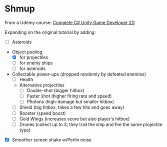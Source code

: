 # Shmup

From a Udemy course: [Complete C# Unity Game Developer 2D](https://www.udemy.com/course/unitycourse/)

Expanding on the original tutorial by adding:
- [ ] Asteroids
- Object pooling
  - [x] for projectiles
  - [ ] for enemy ships
  - [ ] for asteroids
- Collectable power-ups (dropped randomly by defeated enemies)
  - [ ] Health
  - Alternative projectiles
    - [ ] Double-shot (bigger hitbox)
    - [ ] Faster shot (higher firing rate and speed)
    - [ ] Photons (high-damage but smaller hitbox)
  - [ ] Shield (big hitbox, takes a few hits and goes away)
  - [ ] Booster (speed boost)
  - [ ] Gold Wings (increases score but also player's hitbox)
  - [ ] Drones (collect up to 3; they trail the ship and fire the same projectile type)
- [x] Smoother screen shake w/Perlin noise
